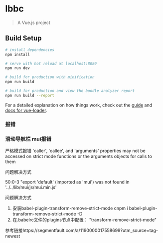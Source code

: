 # lbbc

> A Vue.js project

## Build Setup

``` bash
# install dependencies
npm install

# serve with hot reload at localhost:8080
npm run dev

# build for production with minification
npm run build

# build for production and view the bundle analyzer report
npm run build --report
```

For a detailed explanation on how things work, check out the [guide](http://vuejs-templates.github.io/webpack/) and [docs for vue-loader](http://vuejs.github.io/vue-loader).



### 报错

### 滑动导航栏 mui报错

严格模式报错
'caller', 'callee', and 'arguments' properties may not be accessed on strict mode functions or the arguments objects for calls to them

问题解决方式


50:0-3 "export 'default' (imported as 'mui') was not found in '../../lib/mui/js/mui.min.js'

问题解决方式
1. 安装babel-plugin-transform-remove-strict-mode
cnpm i babel-plugin-transform-remove-strict-mode -D
2. 在.babelrc文件的plugins节点中配置：
"transform-remove-strict-mode"

参考链接https://segmentfault.com/a/1190000017558699?utm_source=tag-newest
